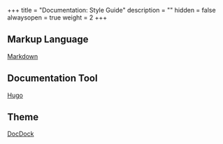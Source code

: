 +++
title = "Documentation: Style Guide"
description = ""
hidden = false
alwaysopen = true
weight = 2
+++

## Markup Language

[Markdown](https://daringfireball.net/projects/markdown/syntax)

## Documentation Tool

[Hugo](https://gohugo.io/)

## Theme

[DocDock](http://docdock.netlify.com/)
